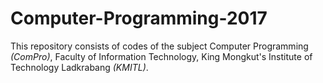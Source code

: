 # Computer-Programming-2017
This repository consists of codes of the subject Computer Programming <i>(ComPro)</i>, Faculty of Information Technology, King Mongkut's Institute of Technology Ladkrabang <i>(KMITL)</i>.
